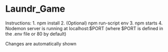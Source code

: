 # Laundr_Game

Instructions:
    1. npm install
    2. (Optional) npm run-script env
    3. npm starts
    4. Nodemon server is running at localhost:$PORT (where $PORT is defined in the .env file or 80 by default)


Changes are automatically shown
